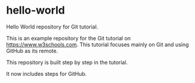 # hello-world
Hello World repository for Git tutorial.

This is an example repository for the Git tutorial on https://www.w3schools.com.
This tutorial focuses mainly on Git and using GitHub as its remote.

This repository is built step by step in the tutorial.

It now includes steps for GitHub.
